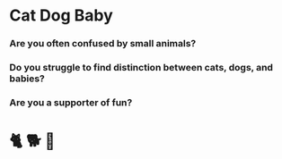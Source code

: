 # Cat Dog Baby

### Are you often confused by small animals?
### Do you struggle to find distinction between cats, dogs, and babies?
### Are you a supporter of fun?

# 🐈 🐕 🍼
